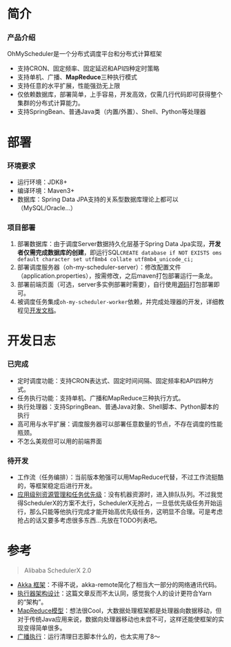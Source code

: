 # 简介
### 产品介绍
OhMyScheduler是一个分布式调度平台和分布式计算框架
* 支持CRON、固定频率、固定延迟和API四种定时策略
* 支持单机、广播、**MapReduce**三种执行模式
* 支持任意的水平扩展，性能强劲无上限
* 仅依赖数据库，部署简单，上手容易，开发高效，仅需几行代码即可获得整个集群的分布式计算能力。
* 支持SpringBean、普通Java类（内置/外置）、Shell、Python等处理器

# 部署
### 环境要求
* 运行环境：JDK8+
* 编译环境：Maven3+
* 数据库：Spring Data JPA支持的关系型数据库理论上都可以（MySQL/Oracle...）

### 项目部署
1. 部署数据库：由于调度Server数据持久化层基于Spring Data Jpa实现，**开发者仅需完成数据库的创建**，即运行SQL`CREATE database if NOT EXISTS oms default character set utf8mb4 collate utf8mb4_unicode_ci;`
2. 部署调度服务器（oh-my-scheduler-server）：修改配置文件（application.properties），按需修改，之后maven打包部署运行一条龙。
3. 部署前端页面（可选，server多实例部署时需要），自行使用[源码](https://github.com/KFCFans/OhMyScheduler-Console)打包部署即可。
4. 被调度任务集成`oh-my-scheduler-worker`依赖，并完成处理器的开发，详细教程见[开发文档](https://github.com/KFCFans/OhMyScheduler/blob/master/others/doc/DevelopmentGuide.md)。

# 开发日志
### 已完成
* 定时调度功能：支持CRON表达式、固定时间间隔、固定频率和API四种方式。
* 任务执行功能：支持单机、广播和MapReduce三种执行方式。
* 执行处理器：支持SpringBean、普通Java对象、Shell脚本、Python脚本的执行
* 高可用与水平扩展：调度服务器可以部署任意数量的节点，不存在调度的性能瓶颈。
* 不怎么美观但可以用的前端界面

### 待开发
* 工作流（任务编排）：当前版本勉强可以用MapReduce代替，不过工作流挺酷的，等框架稳定后进行开发。
* [应用级别资源管理和任务优先级](https://yq.aliyun.com/articles/753141?spm=a2c4e.11153959.teamhomeleft.1.696d60c9vt9lLx)：没有机器资源时，进入排队队列。不过我觉得SchedulerX的方案不太行，SchedulerX无抢占，一旦低优先级任务开始运行，那么只能等他执行完成才能开始高优先级任务，这明显不合理。可是考虑抢占的话又要多考虑很多东西...先放在TODO列表吧。

# 参考
>Alibaba SchedulerX 2.0

* [Akka 框架](https://yq.aliyun.com/articles/709946?spm=a2c4e.11153959.teamhomeleft.67.6a0560c9bZEnZq)：不得不说，akka-remote简化了相当大一部分的网络通讯代码。
* [执行器架构设计](https://yq.aliyun.com/articles/704121?spm=a2c4e.11153959.teamhomeleft.97.371960c9qhB1mB)：这篇文章反而不太认同，感觉我个人的设计更符合Yarn的“架构”。
* [MapReduce模型](https://yq.aliyun.com/articles/706820?spm=a2c4e.11153959.teamhomeleft.83.6a0560c9bZEnZq)：想法很Cool，大数据处理框架都是处理器向数据移动，但对于传统Java应用来说，数据向处理器移动也未尝不可，这样还能使框架的实现变得简单很多。
* [广播执行](https://yq.aliyun.com/articles/716203?spm=a2c4e.11153959.teamhomeleft.40.371960c9qhB1mB)：运行清理日志脚本什么的，也太实用了8～